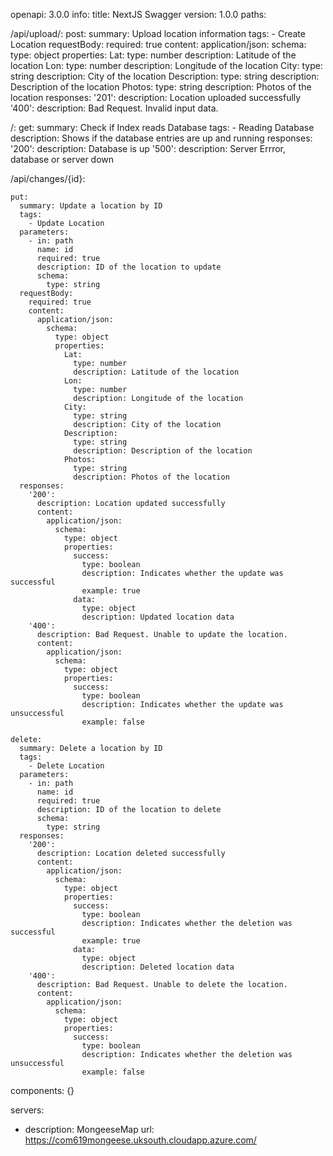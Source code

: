 openapi: 3.0.0
info:
  title: NextJS Swagger
  version: 1.0.0
paths:

  /api/upload/:
    post:
      summary: Upload location information
      tags:
        - Create Location
      requestBody:
        required: true
        content:
          application/json:
            schema:
              type: object
              properties:
                Lat:
                  type: number
                  description: Latitude of the location
                Lon:
                  type: number
                  description: Longitude of the location
                City:
                  type: string
                  description: City of the location
                Description:
                  type: string
                  description: Description of the location
                Photos:
                  type: string
                  description: Photos of the location
      responses:
        '201':
          description: Location uploaded successfully
        '400':
          description: Bad Request. Invalid input data.
          
  /:
    get:
      summary: Check if Index reads Database
      tags:
        - Reading Database
      description: Shows if the database entries are up and running
      responses:
        '200':
          description: Database is up
        '500':
          description: Server Errror, database or server down
          

  /api/changes/{id}:
                    
    put:
      summary: Update a location by ID
      tags:
        - Update Location
      parameters:
        - in: path
          name: id
          required: true
          description: ID of the location to update
          schema:
            type: string
      requestBody:
        required: true
        content:
          application/json:
            schema:
              type: object
              properties:
                Lat:
                  type: number
                  description: Latitude of the location
                Lon:
                  type: number
                  description: Longitude of the location
                City:
                  type: string
                  description: City of the location
                Description:
                  type: string
                  description: Description of the location
                Photos:
                  type: string
                  description: Photos of the location
      responses:
        '200':
          description: Location updated successfully
          content:
            application/json:
              schema:
                type: object
                properties:
                  success:
                    type: boolean
                    description: Indicates whether the update was successful
                    example: true
                  data:
                    type: object
                    description: Updated location data
        '400':
          description: Bad Request. Unable to update the location.
          content:
            application/json:
              schema:
                type: object
                properties:
                  success:
                    type: boolean
                    description: Indicates whether the update was unsuccessful
                    example: false
                    
    delete:
      summary: Delete a location by ID
      tags:
        - Delete Location
      parameters:
        - in: path
          name: id
          required: true
          description: ID of the location to delete
          schema:
            type: string
      responses:
        '200':
          description: Location deleted successfully
          content:
            application/json:
              schema:
                type: object
                properties:
                  success:
                    type: boolean
                    description: Indicates whether the deletion was successful
                    example: true
                  data:
                    type: object
                    description: Deleted location data
        '400':
          description: Bad Request. Unable to delete the location.
          content:
            application/json:
              schema:
                type: object
                properties:
                  success:
                    type: boolean
                    description: Indicates whether the deletion was unsuccessful
                    example: false
components: {}

servers:
  - description: MongeeseMap
    url: https://com619mongeese.uksouth.cloudapp.azure.com/
